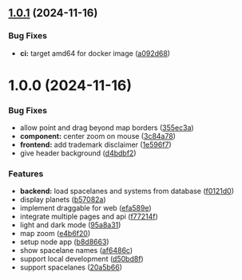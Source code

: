 ## [1.0.1](https://github.com/outoforbitdev/app-galaxy-map/compare/v1.0.0...v1.0.1) (2024-11-16)


### Bug Fixes

* **ci:** target amd64 for docker image ([a092d68](https://github.com/outoforbitdev/app-galaxy-map/commit/a092d68c4ce53ba34392776817e4372c62b9737f))

# 1.0.0 (2024-11-16)


### Bug Fixes

* allow point and drag beyond map borders ([355ec3a](https://github.com/outoforbitdev/app-galaxy-map/commit/355ec3a6d655359467662b2c39d3b6a50fdde409))
* **component:** center zoom on mouse ([3c84a78](https://github.com/outoforbitdev/app-galaxy-map/commit/3c84a78a74cee1edb72f7c36a6d835a93b09d01b))
* **frontend:** add trademark disclaimer ([1e596f7](https://github.com/outoforbitdev/app-galaxy-map/commit/1e596f7049903763517c7169d2cd02edd47f74cb))
* give header background ([d4bdbf2](https://github.com/outoforbitdev/app-galaxy-map/commit/d4bdbf214a2d65da6cf35582ce1b327251112991))


### Features

* **backend:** load spacelanes and systems from database ([f0121d0](https://github.com/outoforbitdev/app-galaxy-map/commit/f0121d0f301c706ca141c55e9aa2f0f76ba14f0d))
* display planets ([b57082a](https://github.com/outoforbitdev/app-galaxy-map/commit/b57082a2113a599a221541180d053ba583183be1))
* implement draggable for web ([efa589e](https://github.com/outoforbitdev/app-galaxy-map/commit/efa589ed652b424a2dce65054fe6c986b1df135a))
* integrate multiple pages and api ([f77214f](https://github.com/outoforbitdev/app-galaxy-map/commit/f77214f02a56f4c03e87daf81b80bde5d0d3b636))
* light and dark mode ([95a8a31](https://github.com/outoforbitdev/app-galaxy-map/commit/95a8a31f373476f01048ac386560342aac21eb93))
* map zoom ([e4b6f20](https://github.com/outoforbitdev/app-galaxy-map/commit/e4b6f2005bd787ff47d44bb06c5c1642c79bcb80))
* setup node app ([b8d8663](https://github.com/outoforbitdev/app-galaxy-map/commit/b8d866357ef798323142049f556228832af60495))
* show spacelane names ([af6486c](https://github.com/outoforbitdev/app-galaxy-map/commit/af6486cbff6d796ee9fffa7803b8529e43e6ec23))
* support local development ([d50bd8f](https://github.com/outoforbitdev/app-galaxy-map/commit/d50bd8f61637c526033416e74d14001f1999cc38))
* support spacelanes ([20a5b66](https://github.com/outoforbitdev/app-galaxy-map/commit/20a5b66e9ed13a3d344da9d13fb5187b57bfbaf1))
